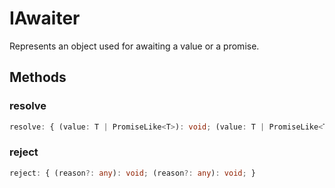 # IAwaiter

Represents an object used for awaiting a value or a promise.

## Methods

### resolve

```ts
resolve: { (value: T | PromiseLike<T>): void; (value: T | PromiseLike<T>): void; }
```

### reject

```ts
reject: { (reason?: any): void; (reason?: any): void; }
```
